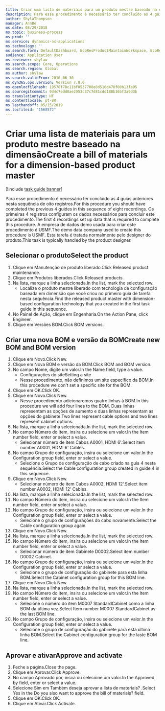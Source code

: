 ```yaml
---
title: Criar uma lista de materiais para um produto mestre baseado na dimensão
description: Para esse procedimento é necessário ter concluído as 4 guias anteriores nesta sequência de oito registros.
author: ShylaThompson
manager: AnnBe
ms.date: 08/29/2018
ms.topic: business-process
ms.prod: ''
ms.service: dynamics-ax-applications
ms.technology: ''
ms.search.form: DefaultDashboard, EcoResProductMaintainWorkspace, EcoResProductOpenCasesFormPart, EcoResProductDetailsExtended, BOMConsistOf, BOMTable, InventItemIdLookupSimple, HcmWorkerLookUp
audience: Application User
ms.reviewer: shylaw
ms.search.scope: Core, Operations
ms.search.region: Global
ms.author: shylaw
ms.search.validFrom: 2016-06-30
ms.dyn365.ops.version: Version 7.0.0
ms.openlocfilehash: 19578f78c11bf0537708e8d516d478f00b13fa95
ms.sourcegitcommit: 9d4c7edd0ae2053c37c7d81cdd180b16bf3a9d3b
ms.translationtype: HT
ms.contentlocale: pt-BR
ms.lasthandoff: 05/15/2019
ms.locfileid: "1568572"
---
```

# <a name="create-a-bill-of-materials-for-a-dimension-based-product-master"></a><span data-ttu-id="fb1af-103">Criar uma lista de materiais para um produto mestre baseado na dimensão</span><span class="sxs-lookup"><span data-stu-id="fb1af-103">Create a bill of materials for a dimension-based product master</span></span>

[!include [task guide banner](../../includes/task-guide-banner.md)]

<span data-ttu-id="fb1af-104">Para esse procedimento é necessário ter concluído as 4 guias anteriores nesta sequência de oito registros.</span><span class="sxs-lookup"><span data-stu-id="fb1af-104">For this procedure you should have completed the previous 4 guides in this sequence of eight recordings.</span></span> <span data-ttu-id="fb1af-105">Os primeiras 4 registros configuram os dados necessários para concluir este procedimento.</span><span class="sxs-lookup"><span data-stu-id="fb1af-105">The first 4 recordings set up data that is required to complete this procedure.</span></span> <span data-ttu-id="fb1af-106">A empresa de dados demo usada para criar este procedimento é USMF.</span><span class="sxs-lookup"><span data-stu-id="fb1af-106">The demo data company used to create this procedure is USMF.</span></span> <span data-ttu-id="fb1af-107">Esta tarefa é tratada normalmente pelo designer do produto.</span><span class="sxs-lookup"><span data-stu-id="fb1af-107">This task is typically handled by the product designer.</span></span>


## <a name="select-the-product"></a><span data-ttu-id="fb1af-108">Selecionar o produto</span><span class="sxs-lookup"><span data-stu-id="fb1af-108">Select the product</span></span>
1. <span data-ttu-id="fb1af-109">Clique em Manutenção de produto liberado.</span><span class="sxs-lookup"><span data-stu-id="fb1af-109">Click Released product maintenance.</span></span>
2. <span data-ttu-id="fb1af-110">Clique em Produtos liberados.</span><span class="sxs-lookup"><span data-stu-id="fb1af-110">Click Released products.</span></span>
3. <span data-ttu-id="fb1af-111">Na lista, marque a linha selecionada.</span><span class="sxs-lookup"><span data-stu-id="fb1af-111">In the list, mark the selected row.</span></span>
    * <span data-ttu-id="fb1af-112">Localize o produto mestre liberado com tecnologia de configuração baseada em dimensão que você criou no primeiro guia de tarefa nesta sequência.</span><span class="sxs-lookup"><span data-stu-id="fb1af-112">Find the released product master with dimension-based configuration technology that you created in the first task guide in this sequence.</span></span>  
4. <span data-ttu-id="fb1af-113">No Painel de Ação, clique em Engenharia.</span><span class="sxs-lookup"><span data-stu-id="fb1af-113">On the Action Pane, click Engineer.</span></span>
5. <span data-ttu-id="fb1af-114">Clique em Versões BOM.</span><span class="sxs-lookup"><span data-stu-id="fb1af-114">Click BOM versions.</span></span>

## <a name="create-new-bom-and-bom-version"></a><span data-ttu-id="fb1af-115">Criar uma nova BOM e versão da BOM</span><span class="sxs-lookup"><span data-stu-id="fb1af-115">Create new BOM and BOM version</span></span>
1. <span data-ttu-id="fb1af-116">Clique em Novo.</span><span class="sxs-lookup"><span data-stu-id="fb1af-116">Click New.</span></span>
2. <span data-ttu-id="fb1af-117">Clique em Nova BOM e versão da BOM.</span><span class="sxs-lookup"><span data-stu-id="fb1af-117">Click BOM and BOM version.</span></span>
3. <span data-ttu-id="fb1af-118">No campo Nome, digite um valor.</span><span class="sxs-lookup"><span data-stu-id="fb1af-118">In the Name field, type a value.</span></span>
    * <span data-ttu-id="fb1af-119">Configurações do site</span><span class="sxs-lookup"><span data-stu-id="fb1af-119">Setting a site</span></span>  
    * <span data-ttu-id="fb1af-120">Nesse procedimento, não definimos um site específico da BOM.</span><span class="sxs-lookup"><span data-stu-id="fb1af-120">In this procedure we don't set a specific site for the BOM.</span></span>  
4. <span data-ttu-id="fb1af-121">Clique em OK.</span><span class="sxs-lookup"><span data-stu-id="fb1af-121">Click OK.</span></span>
5. <span data-ttu-id="fb1af-122">Clique em Novo.</span><span class="sxs-lookup"><span data-stu-id="fb1af-122">Click New.</span></span>
    * <span data-ttu-id="fb1af-123">Nesse procedimento adicionaremos quatro linhas à BOM.</span><span class="sxs-lookup"><span data-stu-id="fb1af-123">In this procedure we will add four lines to the BOM.</span></span> <span data-ttu-id="fb1af-124">Duas linhas representam as opções de aumento e duas linhas representam as opções do gabinete.</span><span class="sxs-lookup"><span data-stu-id="fb1af-124">Two lines represent cable options and two lines represent cabinet options.</span></span>  
6. <span data-ttu-id="fb1af-125">Na lista, marque a linha selecionada.</span><span class="sxs-lookup"><span data-stu-id="fb1af-125">In the list, mark the selected row.</span></span>
7. <span data-ttu-id="fb1af-126">No campo Número do item, insira ou selecione um valor.</span><span class="sxs-lookup"><span data-stu-id="fb1af-126">In the Item number field, enter or select a value.</span></span>
    * <span data-ttu-id="fb1af-127">Selecionar número de item Cabos A0001, HDMI 6'.</span><span class="sxs-lookup"><span data-stu-id="fb1af-127">Select item number A0001, HDMI 6' Cables.</span></span>  
8. <span data-ttu-id="fb1af-128">No campo Grupo de configuração, insira ou selecione um valor.</span><span class="sxs-lookup"><span data-stu-id="fb1af-128">In the Configuration group field, enter or select a value.</span></span>
    * <span data-ttu-id="fb1af-129">Selecione o Grupo de configuração de cabo criado na guia 4 nesta sequência.</span><span class="sxs-lookup"><span data-stu-id="fb1af-129">Select the Cable configuration group created in guide 4 in this sequence.</span></span>  
9. <span data-ttu-id="fb1af-130">Clique em Novo.</span><span class="sxs-lookup"><span data-stu-id="fb1af-130">Click New.</span></span>
    * <span data-ttu-id="fb1af-131">Selecionar número de item Cabos A0002, HDMI 12'.</span><span class="sxs-lookup"><span data-stu-id="fb1af-131">Select item number A0002, HDMI 12' Cables.</span></span>  
10. <span data-ttu-id="fb1af-132">Na lista, marque a linha selecionada.</span><span class="sxs-lookup"><span data-stu-id="fb1af-132">In the list, mark the selected row.</span></span>
11. <span data-ttu-id="fb1af-133">No campo Número do item, insira ou selecione um valor.</span><span class="sxs-lookup"><span data-stu-id="fb1af-133">In the Item number field, enter or select a value.</span></span>
12. <span data-ttu-id="fb1af-134">No campo Grupo de configuração, insira ou selecione um valor.</span><span class="sxs-lookup"><span data-stu-id="fb1af-134">In the Configuration group field, enter or select a value.</span></span>
    * <span data-ttu-id="fb1af-135">Selecione o grupo de configurações do cabo novamente.</span><span class="sxs-lookup"><span data-stu-id="fb1af-135">Select the Cable configuration group again.</span></span>  
13. <span data-ttu-id="fb1af-136">Clique em Novo.</span><span class="sxs-lookup"><span data-stu-id="fb1af-136">Click New.</span></span>
14. <span data-ttu-id="fb1af-137">Na lista, marque a linha selecionada.</span><span class="sxs-lookup"><span data-stu-id="fb1af-137">In the list, mark the selected row.</span></span>
15. <span data-ttu-id="fb1af-138">No campo Número do item, insira ou selecione um valor.</span><span class="sxs-lookup"><span data-stu-id="fb1af-138">In the Item number field, enter or select a value.</span></span>
    * <span data-ttu-id="fb1af-139">Selecionar número de item Gabinete D0002.</span><span class="sxs-lookup"><span data-stu-id="fb1af-139">Select item number D0002 Cabinet.</span></span>  
16. <span data-ttu-id="fb1af-140">No campo Grupo de configuração, insira ou selecione um valor.</span><span class="sxs-lookup"><span data-stu-id="fb1af-140">In the Configuration group field, enter or select a value.</span></span>
    * <span data-ttu-id="fb1af-141">Selecione o grupo de configuração do gabinete para esta linha BOM.</span><span class="sxs-lookup"><span data-stu-id="fb1af-141">Select the Cabinet configuration group for this BOM line.</span></span>  
17. <span data-ttu-id="fb1af-142">Clique em Novo.</span><span class="sxs-lookup"><span data-stu-id="fb1af-142">Click New.</span></span>
18. <span data-ttu-id="fb1af-143">Na lista, marque a linha selecionada.</span><span class="sxs-lookup"><span data-stu-id="fb1af-143">In the list, mark the selected row.</span></span>
19. <span data-ttu-id="fb1af-144">No campo Número do item, insira ou selecione um valor.</span><span class="sxs-lookup"><span data-stu-id="fb1af-144">In the Item number field, enter or select a value.</span></span>
    * <span data-ttu-id="fb1af-145">Selecione o número do item M0007 StandardCabinet como a linha BOM da última vez.</span><span class="sxs-lookup"><span data-stu-id="fb1af-145">Select Item number M0007 StandardCabinet as the last BOM line.</span></span>  
20. <span data-ttu-id="fb1af-146">No campo Grupo de configuração, insira ou selecione um valor.</span><span class="sxs-lookup"><span data-stu-id="fb1af-146">In the Configuration group field, enter or select a value.</span></span>
    * <span data-ttu-id="fb1af-147">Selecione o grupo de configuração do gabinete para esta última linha BOM.</span><span class="sxs-lookup"><span data-stu-id="fb1af-147">Select the Cabinet configuration group for the laste BOM line.</span></span>  

## <a name="approve-and-activate"></a><span data-ttu-id="fb1af-148">Aprovar e ativar</span><span class="sxs-lookup"><span data-stu-id="fb1af-148">Approve and activate</span></span>
1. <span data-ttu-id="fb1af-149">Feche a página.</span><span class="sxs-lookup"><span data-stu-id="fb1af-149">Close the page.</span></span>
2. <span data-ttu-id="fb1af-150">Clique em Aprovar.</span><span class="sxs-lookup"><span data-stu-id="fb1af-150">Click Approve.</span></span>
3. <span data-ttu-id="fb1af-151">No campo Aprovado por, insira ou selecione um valor.</span><span class="sxs-lookup"><span data-stu-id="fb1af-151">In the Approved by field, enter or select a value.</span></span>
4. <span data-ttu-id="fb1af-152">Selecione Sim em Também deseja aprovar a lista de materiais? .</span><span class="sxs-lookup"><span data-stu-id="fb1af-152">Select Yes in the Do you also want to approve the bill of materials? field.</span></span>
5. <span data-ttu-id="fb1af-153">Clique em OK.</span><span class="sxs-lookup"><span data-stu-id="fb1af-153">Click OK.</span></span>
6. <span data-ttu-id="fb1af-154">Clique em Ativar.</span><span class="sxs-lookup"><span data-stu-id="fb1af-154">Click Activate.</span></span>

